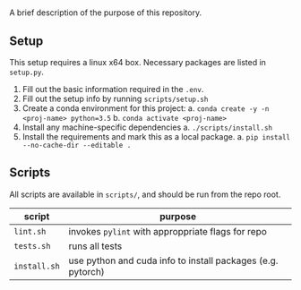 # <Project Name> 

A brief description of the purpose of this repository.

## Setup

This setup requires a linux x64 box.
Necessary packages are listed in `setup.py`.

1. Fill out the basic information required in the `.env`.
2. Fill out the setup info by running `scripts/setup.sh`
3. Create a conda environment for this project:
    a. `conda create -y -n <proj-name> python=3.5`
    b. `conda activate <proj-name>`
4. Install any machine-specific dependencies
    a. `./scripts/install.sh`
5. Install the requirements and mark this as a local package.
    a. `pip install --no-cache-dir --editable .`

## Scripts

All scripts are available in `scripts/`, and should be run from the repo root.

| script | purpose |
| ------ | ------- |
| `lint.sh` | invokes `pylint` with approppriate flags for repo |
| `tests.sh` | runs all tests |
| `install.sh` | use python and cuda info to install packages (e.g. pytorch) |



